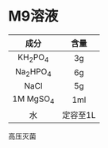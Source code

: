 # M9溶液
|              成分               |  含量   |
|:-----------------------------:|:-----:|
| KH<sub>2</sub>PO<sub>4</sub>  |  3g   |
| Na<sub>2</sub>HPO<sub>4</sub> |  6g   |
|             NaCl              |  5g   |
|      1M MgSO<sub>4</sub>      |  1ml  |
|               水               | 定容至1L |

高压灭菌